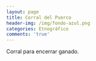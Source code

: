 ```yaml
---
layout: page
title: Corral del Puerco
header-img: /img/fondo-azul.png
categories: Etnográfico
comments: 'true'
---
```



Corral para encerrar ganado.

<div class="photos">
</div>
